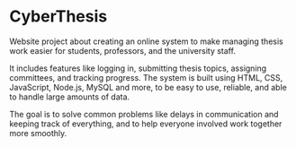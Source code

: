 # CyberThesis
Website project about creating an online system to make managing thesis work easier for students, professors, and the university staff.

It includes features like logging in, submitting thesis topics, assigning committees, and tracking progress. The system is built using HTML, CSS, JavaScript, Node.js, MySQL and more, to be easy to use, reliable, and able to handle large amounts of data.

The goal is to solve common problems like delays in communication and keeping track of everything, and to help everyone involved work together more smoothly.

